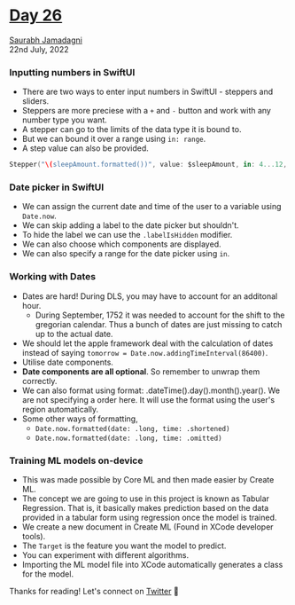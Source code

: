 # [Day 26](https://www.hackingwithswift.com/100/swiftui/26)

[Saurabh Jamadagni](https://github.com/SaurabhJamadagni)<br>
22nd July, 2022

### Inputting numbers in SwiftUI

- There are two ways to enter input numbers in SwiftUI - steppers and sliders.
- Steppers are more preciese with a `+` and `-` button and work with any number type you want.
- A stepper can go to the limits of the data type it is bound to.
- But we can bound it over a range using `in: range`.
- A step value can also be provided.

```swift
Stepper("\(sleepAmount.formatted())", value: $sleepAmount, in: 4...12, step: 0.25)
```

### Date picker in SwiftUI

- We can assign the current date and time of the user to a variable using `Date.now`.
- We can skip adding a label to the date picker but shouldn't.
- To hide the label we can use the `.labelIsHidden` modifier.
- We can also choose which components are displayed.
- We can also specify a range for the date picker using `in`.

### Working with Dates

- Dates are hard! During DLS, you may have to account for an additonal hour.
  - During September, 1752 it was needed to account for the shift to the gregorian calendar. Thus a bunch of dates are just missing to catch up to the actual date.
- We should let the apple framework deal with the calculation of dates instead of saying `tomorrow = Date.now.addingTimeInterval(86400)`.
- Utilise date components.
- **Date components are all optional**. So remember to unwrap them correctly.
- We can also format using format: .dateTime().day().month().year(). We are not specifying a order here. It will use the format using the user's region automatically.
- Some other ways of formatting,
  - `Date.now.formatted(date: .long, time: .shortened)`
  - `Date.now.formatted(date: .long, time: .omitted)`

### Training ML models on-device

- This was made possible by Core ML and then made easier by Create ML.
- The concept we are going to use in this project is known as Tabular Regression. That is, it basically makes prediction based on the data provided in a tabular form using regression once the model is trained.
- We create a new document in Create ML (Found in XCode developer tools).
- The `Target` is the feature you want the model to predict.
- You can experiment with different algorithms.
- Importing the ML model file into XCode automatically generates a class for the model.

Thanks for reading! Let's connect on [Twitter](https://twitter.com/Saura6hJ) 👋
